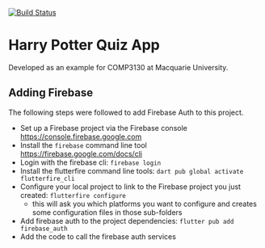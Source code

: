 <a href="https://github.com/charanyaram/harry-potter-quiz-app/actions"><img src="https://github.com/charanyaram/harry-potter-quiz-app/workflows/test-harry-potter/badge.svg" alt="Build Status"></a>

# Harry Potter Quiz App

Developed as an example for COMP3130 at Macquarie University.

## Adding Firebase

The following steps were followed to add Firebase Auth to this project.

- Set up a Firebase project via the Firebase console <https://console.firebase.google.com>
- Install the `firebase` command line tool <https://firebase.google.com/docs/cli>
- Login with the firebase cli: `firebase login`
- Install the flutterfire command line tools: `dart pub global activate flutterfire_cli`
- Configure your local project to link to the Firebase project you just created: `flutterfire configure`
  - this will ask you which platforms you want to configure and creates some configuration files in those sub-folders
- Add firebase auth to the project dependencies: `flutter pub add firebase_auth`
- Add the code to call the firebase auth services


